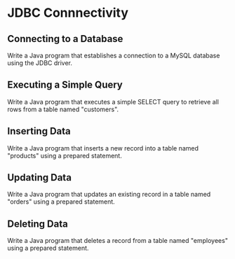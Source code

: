 # JDBC Connnectivity

## Connecting to a Database
Write a Java program that establishes a connection to a MySQL database using the JDBC driver.
## Executing a Simple Query
Write a Java program that executes a simple SELECT query to retrieve all rows from a table named "customers".
## Inserting Data
Write a Java program that inserts a new record into a table named "products" using a prepared statement.
## Updating Data
Write a Java program that updates an existing record in a table named "orders" using a prepared statement.
## Deleting Data
Write a Java program that deletes a record from a table named "employees" using a prepared statement.
